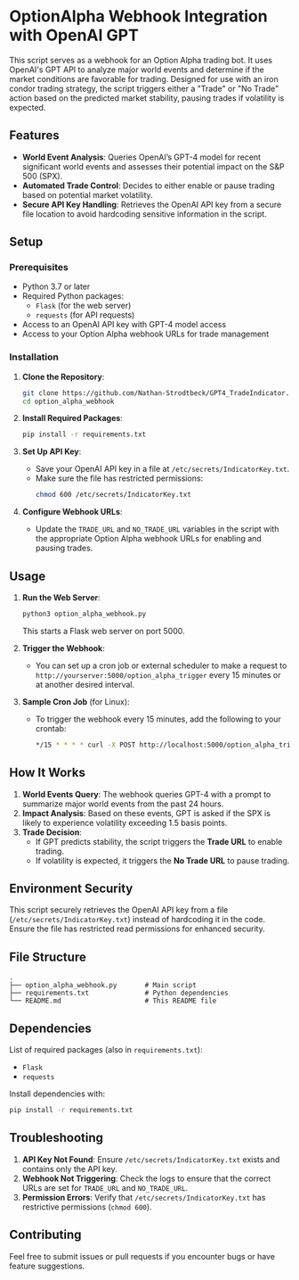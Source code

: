 # OptionAlpha Webhook Integration with OpenAI GPT

This script serves as a webhook for an Option Alpha trading bot. It uses OpenAI's GPT API to analyze major world events and determine if the market conditions are favorable for trading. Designed for use with an iron condor trading strategy, the script triggers either a "Trade" or "No Trade" action based on the predicted market stability, pausing trades if volatility is expected.

## Features

- **World Event Analysis**: Queries OpenAI’s GPT-4 model for recent significant world events and assesses their potential impact on the S&P 500 (SPX).
- **Automated Trade Control**: Decides to either enable or pause trading based on potential market volatility.
- **Secure API Key Handling**: Retrieves the OpenAI API key from a secure file location to avoid hardcoding sensitive information in the script.

## Setup

### Prerequisites

- Python 3.7 or later
- Required Python packages:
  - `Flask` (for the web server)
  - `requests` (for API requests)
- Access to an OpenAI API key with GPT-4 model access
- Access to your Option Alpha webhook URLs for trade management

### Installation

1. **Clone the Repository**:
   ```bash
   git clone https://github.com/Nathan-Strodtbeck/GPT4_TradeIndicator.git
   cd option_alpha_webhook
   ```

2. **Install Required Packages**:
   ```bash
   pip install -r requirements.txt
   ```

3. **Set Up API Key**:
   - Save your OpenAI API key in a file at `/etc/secrets/IndicatorKey.txt`.
   - Make sure the file has restricted permissions:
     ```bash
     chmod 600 /etc/secrets/IndicatorKey.txt
     ```

4. **Configure Webhook URLs**:
   - Update the `TRADE_URL` and `NO_TRADE_URL` variables in the script with the appropriate Option Alpha webhook URLs for enabling and pausing trades.

## Usage

1. **Run the Web Server**:
   ```bash
   python3 option_alpha_webhook.py
   ```
   This starts a Flask web server on port 5000.

2. **Trigger the Webhook**:
   - You can set up a cron job or external scheduler to make a request to `http://yourserver:5000/option_alpha_trigger` every 15 minutes or at another desired interval.

3. **Sample Cron Job** (for Linux):
   - To trigger the webhook every 15 minutes, add the following to your crontab:
     ```bash
     */15 * * * * curl -X POST http://localhost:5000/option_alpha_trigger
     ```

## How It Works

1. **World Events Query**: The webhook queries GPT-4 with a prompt to summarize major world events from the past 24 hours.
2. **Impact Analysis**: Based on these events, GPT is asked if the SPX is likely to experience volatility exceeding 1.5 basis points.
3. **Trade Decision**:
   - If GPT predicts stability, the script triggers the **Trade URL** to enable trading.
   - If volatility is expected, it triggers the **No Trade URL** to pause trading.

## Environment Security

This script securely retrieves the OpenAI API key from a file (`/etc/secrets/IndicatorKey.txt`) instead of hardcoding it in the code. Ensure the file has restricted read permissions for enhanced security.

## File Structure

```
.
├── option_alpha_webhook.py       # Main script
├── requirements.txt              # Python dependencies
└── README.md                     # This README file
```

## Dependencies

List of required packages (also in `requirements.txt`):
- `Flask`
- `requests`

Install dependencies with:
```bash
pip install -r requirements.txt
```

## Troubleshooting

1. **API Key Not Found**: Ensure `/etc/secrets/IndicatorKey.txt` exists and contains only the API key.
2. **Webhook Not Triggering**: Check the logs to ensure that the correct URLs are set for `TRADE_URL` and `NO_TRADE_URL`.
3. **Permission Errors**: Verify that `/etc/secrets/IndicatorKey.txt` has restrictive permissions (`chmod 600`).

## Contributing

Feel free to submit issues or pull requests if you encounter bugs or have feature suggestions.
